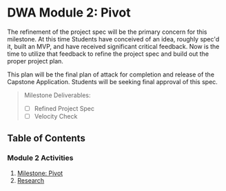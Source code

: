 # DWA Module 2: Pivot

The refinement of the project spec will be the primary concern for this milestone. At this time Students have conceived of an idea, roughly spec'd it, built an MVP, and have received significant critical feedback. Now is the time to utilize that feedback to refine the project spec and build out the proper project plan.

This plan will be the final plan of attack for completion and release of the Capstone Application. Students will be seeking final approval of this spec.

> Milestone Deliverables:
>  * [ ] Refined Project Spec
>  * [ ] Velocity Check

## Table of Contents

### Module 2 Activities
1. [Milestone: Pivot](./Milestone-1.md)
2. [Research](./Research.md)
